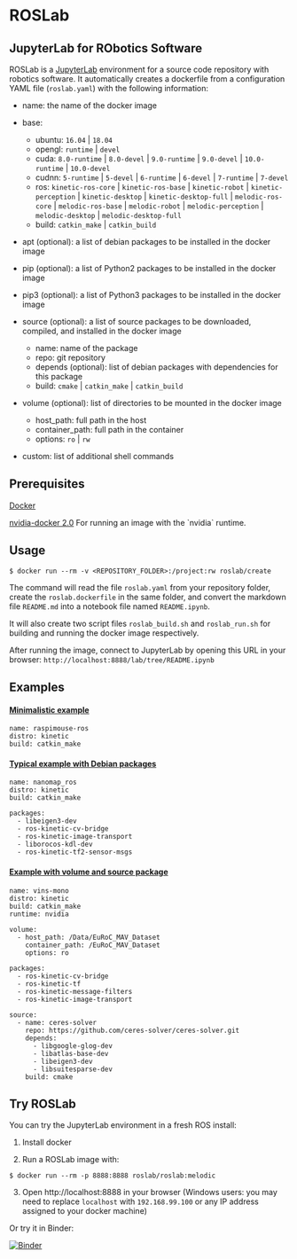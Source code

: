 # ROSLab

## JupyterLab for RObotics Software

ROSLab is a [JupyterLab](https://jupyterlab.readthedocs.io/en/stable/)
environment for a source code repository with robotics software. 
It automatically creates a dockerfile
from a configuration YAML file (`roslab.yaml`) with the following information:

- name: the name of the docker image
- base:
  - ubuntu: `16.04` | `18.04`
  - opengl: `runtime` | `devel`
  - cuda: `8.0-runtime` | `8.0-devel` | `9.0-runtime` | `9.0-devel` | `10.0-runtime` | `10.0-devel`
  - cudnn: `5-runtime` | `5-devel` | `6-runtime` | `6-devel` | `7-runtime` | `7-devel`
  - ros: `kinetic-ros-core` | `kinetic-ros-base` | `kinetic-robot` | `kinetic-perception` | `kinetic-desktop` | `kinetic-desktop-full` | `melodic-ros-core` | `melodic-ros-base` | `melodic-robot` | `melodic-perception` | `melodic-desktop` | `melodic-desktop-full`
  - build: `catkin_make` | `catkin_build`

- apt (optional): a list of debian packages to be installed in the docker image
- pip (optional): a list of Python2 packages to be installed in the docker image
- pip3 (optional): a list of Python3 packages to be installed in the docker image
- source (optional): a list of source packages to be downloaded, compiled, and installed in the docker image
    - name: name of the package
    - repo: git repository
    - depends (optional): list of debian packages with dependencies for this package
    - build: `cmake` | `catkin_make` | `catkin_build`
- volume (optional): list of directories to be mounted in the docker image
    - host_path: full path in the host
    - container_path: full path in the container
    - options: `ro` | `rw`
 - custom: list of additional shell commands
    
## Prerequisites

[Docker](https://www.docker.com/)

[nvidia-docker 2.0](https://github.com/nvidia/nvidia-docker/wiki/Installation-(version-2.0)) For running an image with the `nvidia` runtime.

## Usage

```
$ docker run --rm -v <REPOSITORY_FOLDER>:/project:rw roslab/create
```

The command will read the file `roslab.yaml` from your repository folder,
create the `roslab.dockerfile` in the same folder,
and convert the markdown file `README.md` into a notebook file named
`README.ipynb`.

It will also create two script files `roslab_build.sh` and `roslab_run.sh`
for building and running the docker image respectively.

After running the image, connect to JupyterLab by opening this URL 
in your browser: `http://localhost:8888/lab/tree/README.ipynb`

## Examples

#### [Minimalistic example](https://github.com/ICRA-2018/raspimouse_ros_2/blob/master/roslab.yaml)
```
name: raspimouse-ros
distro: kinetic
build: catkin_make
```

#### [Typical example with Debian packages](https://github.com/ICRA-2018/nanomap_ros/blob/master/roslab.yaml)
```
name: nanomap_ros
distro: kinetic
build: catkin_make

packages:
  - libeigen3-dev
  - ros-kinetic-cv-bridge
  - ros-kinetic-image-transport
  - liborocos-kdl-dev
  - ros-kinetic-tf2-sensor-msgs
```

#### [Example with volume and source package](https://github.com/ICRA-2018/VINS-Mono/blob/master/roslab.yaml)
```
name: vins-mono
distro: kinetic
build: catkin_make
runtime: nvidia

volume:
  - host_path: /Data/EuRoC_MAV_Dataset
    container_path: /EuRoC_MAV_Dataset
    options: ro

packages:
  - ros-kinetic-cv-bridge
  - ros-kinetic-tf
  - ros-kinetic-message-filters
  - ros-kinetic-image-transport

source:
  - name: ceres-solver
    repo: https://github.com/ceres-solver/ceres-solver.git
    depends:
      - libgoogle-glog-dev
      - libatlas-base-dev
      - libeigen3-dev
      - libsuitesparse-dev
    build: cmake
```

## Try ROSLab

You can try the JupyterLab environment in a fresh ROS install:

1. Install docker

2. Run a ROSLab image with:
```
$ docker run --rm -p 8888:8888 roslab/roslab:melodic
```

3. Open http://localhost:8888 in your browser (Windows users: you may need to replace `localhost` with `192.168.99.100` or any IP address assigned to your docker machine)

Or try it in Binder:

[![Binder](https://mybinder.org/badge.svg)](https://mybinder.org/v2/gh/RobInLabUJI/ROSLab-demo/master?urlpath=lab)
